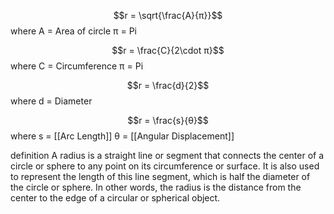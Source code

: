 
$$r = \sqrt{\frac{A}{π}}$$
where
	A = Area of circle
	π = Pi

$$r = \frac{C}{2\cdot π}$$
where
	C = Circumference
	π = Pi

$$r = \frac{d}{2}$$
where
	d = Diameter

$$r = \frac{s}{θ}$$
where
	s = [[Arc Length]]
	θ = [[Angular Displacement]]

definition
	A radius is a straight line or segment that connects the center of a circle or sphere to any point on its circumference or surface. It is also used to represent the length of this line segment, which is half the diameter of the circle or sphere. In other words, the radius is the distance from the center to the edge of a circular or spherical object.